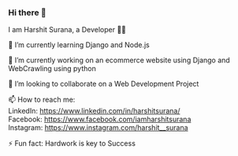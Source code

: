 ### Hi there 👋
I am Harshit Surana, a Developer 👨‍💻 

🌱 I’m currently learning Django and Node.js

🔭 I’m currently working on an ecommerce website using Django and WebCrawling using python

👯 I’m looking to collaborate on a Web Development Project

📫 How to reach me: <br>
    LinkedIn: https://www.linkedin.com/in/harshitsurana/ <br>
    Facebook: https://www.facebook.com/iamharshitsurana <br>
    Instagram: https://www.instagram.com/harshit__surana
    
⚡ Fun fact: Hardwork is key to Success

<!--
**harshitsurana/harshitsurana** is a ✨ _special_ ✨ repository because its `README.md` (this file) appears on your GitHub profile.

Here are some ideas to get you started:

- 🔭 I’m currently working on ...
- 🌱 I’m currently learning ...
- 👯 I’m looking to collaborate on ...
- 🤔 I’m looking for help with ...
- 💬 Ask me about ...
- 📫 How to reach me: ...
- 😄 Pronouns: ...
- ⚡ Fun fact: ...
-->
